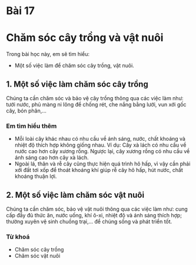 # Bài 17
# Chăm sóc cây trồng và vật nuôi

Trong bài học này, em sẽ tìm hiểu:
- Một số việc làm để chăm sóc cây trồng, vật nuôi.
 
## 1. Một số việc làm chăm sóc cây trồng 
Chúng ta cần chăm sóc và bảo vệ cây trồng thông qua các việc làm như: tưới nước, phủ màng ni lông để chống rét, che nắng bằng lưới, vun xới gốc cây, bón phân,...

### Em tìm hiểu thêm
- Mỗi loài cây khác nhau có nhu cầu về ánh sáng, nước, chất khoáng và nhiệt độ thích hợp không giống nhau. Ví dụ: Cây xà lách có nhu cầu về nước cao hơn cây xương rồng. Ngược lại, cây xương rồng có nhu cầu về ánh sáng cao hơn cây xà lách.
- Ngoài lá, thân và rễ cây cũng thực hiện quá trình hô hấp, vì vậy cần phải xới đất tơi xốp để thoát khoáng khí giúp rễ cây hô hấp, hút nước, chất khoáng thuận lợi.

## 2. Một số việc làm chăm sóc vật nuôi
Chúng ta cần chăm sóc, bảo vệ vật nuôi thông qua các việc làm như: cung cấp đầy đủ thức ăn, nước uống, khí ô-xi, nhiệt độ và ánh sáng thích hợp; thường xuyên vệ sinh chuồng trại,... để chúng sống và phát triển tốt.

### Từ khoá
- Chăm sóc cây trồng
- Chăm sóc vật nuôi
